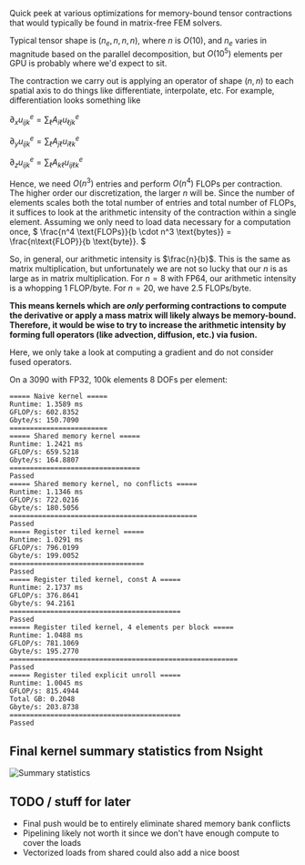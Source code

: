 Quick peek at various optimizations for memory-bound tensor contractions that
would typically be found in matrix-free FEM solvers.

Typical tensor shape is $(n_e, n, n, n)$, where $n$ is $O(10)$, and $n_e$ varies
in magnitude based on the parallel decomposition, but $O(10^5)$ elements per GPU
is probably where we'd expect to sit.

The contraction we carry out is applying an operator of shape $(n, n)$ to each
spatial axis to do things like differentiate, interpolate, etc. For example,
differentiation looks something like

$\partial_x u^e_{ijk} = \sum_{\ell} A_{i\ell} u^e_{\ell  jk}$

$\partial_y u^e_{ijk} = \sum_{\ell} A_{j\ell} u^e_{i\ell  k}$

$\partial_z u^e_{ijk} = \sum_{\ell} A_{k\ell} u^e_{ij\ell k}$

Hence, we need $O(n^3)$ entries and perform $O(n^4)$ FLOPs per contraction. The
higher order our discretization, the larger $n$ will be. Since the number of
elements scales both the total number of entries and total number of FLOPs, it
suffices to look at the arithmetic intensity of the contraction within a single
element. Assuming we only need to load data necessary for a computation once,
$
\frac{n^4 \text{FLOPs}}{b \cdot n^3 \text{bytes}} = \frac{n\text{FLOP}}{b
\text{byte}}. 
$

So, in general, our arithmetic intensity is $\frac{n}{b}$. This is the same as
matrix multiplication, but unfortunately we are not so lucky that our $n$ is as
large as in matrix multiplication. For $n = 8$ with FP64, our arithmetic
intensity is a whopping 1 FLOP/byte. For $n = 20$, we have 2.5 FLOPs/byte. 

**This means kernels which are *only* performing contractions to compute the
derivative or apply a mass matrix will likely always be memory-bound. Therefore,
it would be wise to try to increase the arithmetic intensity by forming full
operators (like advection, diffusion, etc.) via fusion.**

Here, we only take a look at computing a gradient and do not consider fused
operators.

On a 3090 with FP32, 100k elements 8 DOFs per element:
```
===== Naive kernel =====
Runtime: 1.3589 ms
GFLOP/s: 602.8352
Gbyte/s: 150.7090
========================
===== Shared memory kernel =====
Runtime: 1.2421 ms
GFLOP/s: 659.5218
Gbyte/s: 164.8807
================================
Passed
===== Shared memory kernel, no conflicts =====
Runtime: 1.1346 ms
GFLOP/s: 722.0216
Gbyte/s: 180.5056
==============================================
Passed
===== Register tiled kernel =====
Runtime: 1.0291 ms
GFLOP/s: 796.0199
Gbyte/s: 199.0052
=================================
Passed
===== Register tiled kernel, const A =====
Runtime: 2.1737 ms
GFLOP/s: 376.8641
Gbyte/s: 94.2161
==========================================
Passed
===== Register tiled kernel, 4 elements per block =====
Runtime: 1.0488 ms
GFLOP/s: 781.1069
Gbyte/s: 195.2770
========================================================
Passed
===== Register tiled explicit unroll =====
Runtime: 1.0045 ms
GFLOP/s: 815.4944
Total GB: 0.2048
Gbyte/s: 203.8738
==========================================
Passed
```

## Final kernel summary statistics from Nsight
![Summary statistics](./nsight-register-tiled-explicit-unroll.png "Final kernel
summary statistics")

## TODO / stuff for later
- Final push would be to entirely eliminate shared memory bank conflicts
- Pipelining likely not worth it since we don't have enough compute to cover the
  loads 
- Vectorized loads from shared could also add a nice boost 
